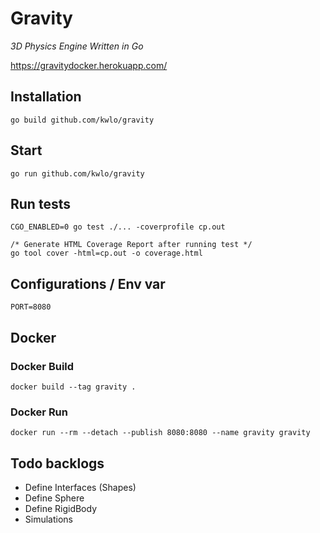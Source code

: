 # Gravity

*3D Physics Engine Written in Go*

https://gravitydocker.herokuapp.com/

## Installation

```
go build github.com/kwlo/gravity
```

## Start

```
go run github.com/kwlo/gravity
```

## Run tests

```
CGO_ENABLED=0 go test ./... -coverprofile cp.out

/* Generate HTML Coverage Report after running test */
go tool cover -html=cp.out -o coverage.html
```

## Configurations / Env var

```
PORT=8080
```

## Docker

### Docker Build

```
docker build --tag gravity .
```

### Docker Run

```
docker run --rm --detach --publish 8080:8080 --name gravity gravity
```

## Todo backlogs

- Define Interfaces (Shapes)
- Define Sphere
- Define RigidBody
- Simulations
